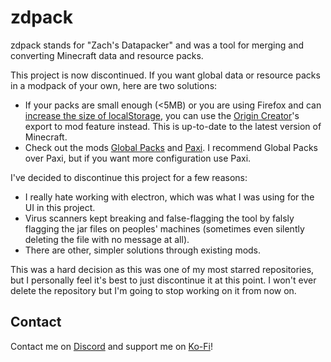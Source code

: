# zdpack

zdpack stands for "Zach's Datapacker" and was a tool for merging and converting Minecraft data and resource packs.

This project is now discontinued. If you want global data or resource packs in a modpack of your own, here are two solutions:
- If your packs are small enough (<5MB) or you are using Firefox and can [increase the size of localStorage](https://www.mathgeniuszach.com/response/local-storage/), you can use the [Origin Creator](https://www.mathgeniuszach.com/apps/origin-creator/)'s export to mod feature instead. This is up-to-date to the latest version of Minecraft.
- Check out the mods [Global Packs](https://www.curseforge.com/minecraft/mc-mods/drp-global-datapack) and [Paxi](https://www.curseforge.com/minecraft/mc-mods/paxi). I recommend Global Packs over Paxi, but if you want more configuration use Paxi.

I've decided to discontinue this project for a few reasons:
- I really hate working with electron, which was what I was using for the UI in this project.
- Virus scanners kept breaking and false-flagging the tool by falsly flagging the jar files on peoples' machines (sometimes even silently deleting the file with no message at all).
- There are other, simpler solutions through existing mods.

This was a hard decision as this was one of my most starred repositories, but I personally feel it's best to just discontinue it at this point. I won't ever delete the repository but I'm going to stop working on it from now on.

## Contact

Contact me on [Discord](https://discord.gg/pBFqEcXvW5) and support me on [Ko-Fi](https://ko-fi.com/mathgeniuszach)!
